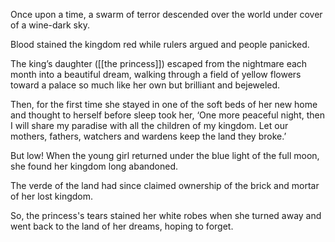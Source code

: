 Once upon a time, a swarm of terror descended over the world under cover of a wine-dark sky.

Blood stained the kingdom red while rulers argued and people panicked.

The king’s daughter ([[the princess]]) escaped from the nightmare each month into a beautiful dream, walking through a field of yellow flowers toward a palace so much like her own but brilliant and bejeweled.

Then, for the first time she stayed in one of the soft beds of her new home and thought to herself before sleep took her, ‘One more peaceful night, then I will share my paradise with all the children of my kingdom. Let our mothers, fathers, watchers and wardens keep the land they broke.’

But low! When the young girl returned under the blue light of the full moon, she found her kingdom long abandoned.

The verde of the land had since claimed ownership of the brick and mortar of her lost kingdom.

So, the princess's tears stained her white robes when she turned away and went back to the land of her dreams, hoping to forget.